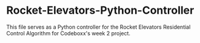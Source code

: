 # Rocket-Elevators-Python-Controller

This file serves as a Python controller for the Rocket Elevators Residential Control Algorithm for Codeboxx's week 2 project.
